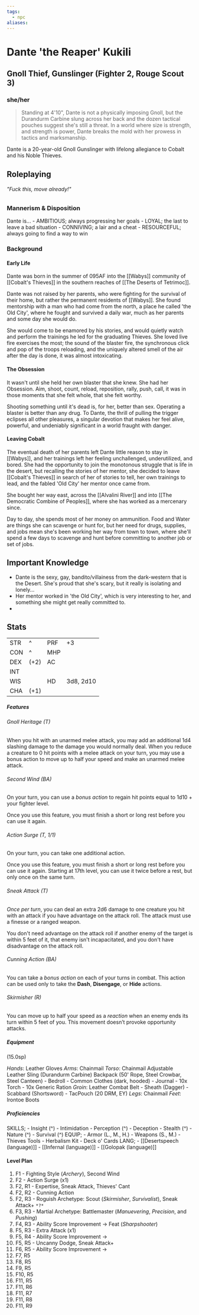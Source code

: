 ```yaml
---
tags:
  - npc
aliases:
---
```

# Dante 'the Reaper' Kukili
## Gnoll Thief, Gunslinger (Fighter 2, Rouge Scout 3)
### she/her

> Standing at 4'10", Dante is not a physically imposing Gnoll, but the Durandurm Carbine slung across her back and the dozen tactical pouches suggest she's still a threat. In a world where size is strength, and strength is power, Dante breaks the mold with her prowess in tactics and marksmanship. 

Dante is a 20-year-old Gnoll Gunslinger with lifelong allegiance to Cobalt and his Noble Thieves. 

## Roleplaying
###### "Fuck this, move already!"
### Mannerism & Disposition
Dante is...
	- AMBITIOUS; always progressing her goals
	- LOYAL; the last to leave a bad situation
	- CONNIVING; a lair and a cheat
	- RESOURCEFUL; always going to find a way to win

### Background
#### Early Life
Dante was born in the summer of 095AF into the [[Wabys]] community of [[Cobalt's Thieves]] in the southern reaches of [[The Deserts of Tetrimoc]]. 

Dante was not raised by her parents, who were fighting for the survival of their home, but rather the permanent residents of [[Wabys]]. She found mentorship with a man who had come from the north, a place he called 'the Old City', where he fought and survived a daily war, much as her parents and some day she would do.

She would come to be enamored by his stories, and would quietly watch and perform the trainings he led for the graduating Thieves. She loved live fire exercises the most; the sound of the blaster fire, the synchronous click and pop of the troops reloading, and the uniquely altered smell of the air after the day is done, it was almost intoxicating. 

#### The Obsession
It wasn't until she held her own blaster that she knew. She had her Obsession. Aim, shoot, count, reload, reposition, rally, push, call, it was in those moments that she felt whole, that she felt worthy. 

Shooting something until it's dead is, for her, better than sex. Operating a blaster is better than any drug. To Dante, the thrill of pulling the trigger eclipses all other pleasures, a singular devotion that makes her feel alive, powerful, and undeniably significant in a world fraught with danger.

#### Leaving Cobalt
The eventual death of her parents left Dante little reason to stay in [[Wabys]], and her trainings left her feeling unchallenged, underutilized, and bored. She had the opportunity to join the monotonous struggle that is life in the desert, but recalling the stories of her mentor, she decided to leave [[Cobalt's Thieves]] in search of her of stories to tell, her own trainings to lead, and the fabled 'Old City' her mentor once came from.

She bought her way east, across the [[Alvalini River]] and into [[The Democratic Combine of Peoples]], where she has worked as a mercenary since.

Day to day, she spends most of her money on ammunition. Food and Water are things she can scavenge or hunt for, but her need for drugs, supplies, and jobs mean she's been working her way from town to town, where she'll spend a few days to scavenge and hunt before committing to another job or set of jobs. 

## Important Knowledge
- Dante is the sexy, gay, bandito/villainess from the dark-western that is the Desert. She's proud that she's scary, but it really is isolating and lonely...
- Her mentor worked in 'the Old City', which is very interesting to her, and something she might get really committed to.
- 

## Stats
|     |      |     |           |
| --- | ---- | --- | --------- |
| STR | ^    | PRF | +3        |
| CON | ^    | MHP |           |
| DEX | (+2) | AC  |           |
| INT |      |     |           |
| WIS |      | HD  | 3d8, 2d10 |
| CHA | (+1) |     |           |

##### Features
###### Gnoll Heritage (T)
When you hit with an unarmed melee attack, you may add an additional 1d4 slashing damage to the damage you would normally deal. When you reduce a creature to 0 hit points with a melee attack on your turn, you may use a bonus action to move up to half your speed and make an unarmed melee attack.

###### Second Wind (BA)
On your turn, you can use a *bonus action* to regain hit points equal to 1d10 + your fighter level.

Once you use this feature, you must finish a short or long rest before you can use it again.

###### Action Surge (T, 1/1)
On your turn, you can take one additional action.

Once you use this feature, you must finish a short or long rest before you can use it again. Starting at 17th level, you can use it twice before a rest, but only once on the same turn.

###### Sneak Attack (T)
*Once per turn*, you can deal an extra 2d6 damage to one creature you hit with an attack if you have advantage on the attack roll. The attack must use a finesse or a ranged weapon.

You don't need advantage on the attack roll if another enemy of the target is within 5 feet of it, that enemy isn't incapacitated, and you don't have disadvantage on the attack roll.

###### Cunning Action (BA)
You can take a *bonus action* on each of your turns in combat. This action can be used only to take the **Dash**, **Disengage**, or **Hide** actions.

###### Skirmisher (R)
You can move up to half your speed as a *reaction* when an enemy ends its turn within 5 feet of you. This movement doesn’t provoke opportunity attacks.

##### Equipment
(15.0sp)

*Hands*:
	Leather Gloves
*Arms*:
	Chainmail
*Torso*:
	Chainmail
	Adjustable Leather Sling (Durandurm Carbine)
	Backpack (50' Rope, Steel Crowbar, Steel Canteen)
		- Bedroll
		- Common Clothes (dark, hooded)
		- Journal
		- 10x Torch
		- 10x Generic Ration
*Groin*:
	Leather Combat Belt
		- Sheath (Dagger)
		- Scabbard (Shortsword)
		- TacPouch (20 DRM, EY)
*Legs*:
	Chainmail
*Feet*:
	Irontoe Boots

##### Proficiencies
SKILLS;
	- Insight (^)
	- Intimidation
	- Perception (^)
	- Deception
	- Stealth (^)
	- Nature (^)
	- Survival (^)
EQUIP;
	- Armor (L., M., H.)
	- Weapons (S., M.)
	- Thieves Tools
	- Herbalism Kit
	- Deck o' Cards
LANG;
	- [[Desertspeech (language)]]
	- [[Infernal (language)]]
	- [[Golopak (language)]] 

#### Level Plan
1. F1 - Fighting Style (*Archery*), Second Wind
2. F2 - Action Surge (x1)
3. F2, R1 - Expertise, Sneak Attack, Thieves' Cant
4. F2, R2 - Cunning Action
5. F2, R3 - Roguish Archetype: Scout (*Skirmisher*, *Survivalist*), Sneak Attack+
`*?*`
6. F3, R3 - Martial Archetype: Battlemaster (*Manuevering*, *Precision*, and *Pushing*)
7. F4, R3 - Ability Score Improvement -> Feat (*Sharpshooter*)
8. F5, R3 - Extra Attack (x1)
9. F5, R4 - Ability Score Improvement -> 
10. F5, R5 - Uncanny Dodge, Sneak Attack+
11. F6, R5 - Ability Score Improvement ->
12. F7, R5
13. F8, R5
14. F9, R5
15. F10, R5
16. F11, R5
17. F11, R6
18. F11, R7
19. F11, R8
20. F11, R9
